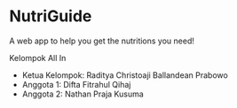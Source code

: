 # NutriGuide
A web app to help you get the nutritions you need!

Kelompok All In
- Ketua Kelompok: Raditya Christoaji Ballandean Prabowo
- Anggota 1: Difta Fitrahul Qihaj
- Anggota 2: Nathan Praja Kusuma
